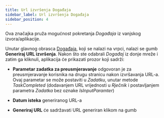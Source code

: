 ```yaml
---
title: Url izvršenja Događaja
sidebar_label: Url izvršenja Događaja
sidebar_position: 4
---
```


Ova značajka pruža mogućnost pokretanja *Događaja* iz vanjskog izvora/aplikacije. 

Unutar glavnog obrasca [Događaja](event-intro), koji se nalazi na vrpci, nalazi se gumb **Generiraj URL izvršenja**. Nakon što ste odabrali *Događaj* iz donje mreže i zatim ga kliknuli,  aplikacija će prikazati prozor koji sadrži:   

- **Parametar zadatka za preusmjeravanje** odgovoran je za preusmjeravanje korisnika na drugu stranicu nakon izvršavanja URL-a. Ovaj parametar se može postaviti u *Zadatku*, unutar metode  *TaskCompleted* (dodavanjem URL vrijednosti u *Rječnik* i postavljanjem parametra *Zadatka* bez oznake *IsInputParamter*) 

- **Datum isteka** generiranog URL-a  

- **Generiraj URL** će sadržavati URL generiran klikom na gumb